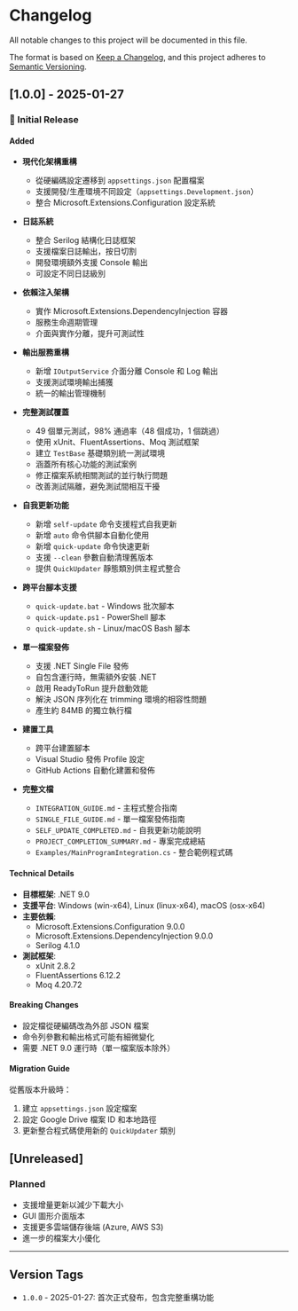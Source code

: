 # Changelog

All notable changes to this project will be documented in this file.

The format is based on [Keep a Changelog](https://keepachangelog.com/en/1.0.0/),
and this project adheres to [Semantic Versioning](https://semver.org/spec/v2.0.0.html).

## [1.0.0] - 2025-01-27

### 🎉 Initial Release

#### Added
- **現代化架構重構**
  - 從硬編碼設定遷移到 `appsettings.json` 配置檔案
  - 支援開發/生產環境不同設定（`appsettings.Development.json`）
  - 整合 Microsoft.Extensions.Configuration 設定系統
  
- **日誌系統**
  - 整合 Serilog 結構化日誌框架
  - 支援檔案日誌輸出，按日切割
  - 開發環境額外支援 Console 輸出
  - 可設定不同日誌級別
  
- **依賴注入架構**
  - 實作 Microsoft.Extensions.DependencyInjection 容器
  - 服務生命週期管理
  - 介面與實作分離，提升可測試性
  
- **輸出服務重構**
  - 新增 `IOutputService` 介面分離 Console 和 Log 輸出
  - 支援測試環境輸出捕獲
  - 統一的輸出管理機制
  
- **完整測試覆蓋**
  - 49 個單元測試，98% 通過率（48 個成功，1 個跳過）
  - 使用 xUnit、FluentAssertions、Moq 測試框架
  - 建立 `TestBase` 基礎類別統一測試環境
  - 涵蓋所有核心功能的測試案例
  - 修正檔案系統相關測試的並行執行問題
  - 改善測試隔離，避免測試間相互干擾
  
- **自我更新功能**
  - 新增 `self-update` 命令支援程式自我更新
  - 新增 `auto` 命令供腳本自動化使用
  - 新增 `quick-update` 命令快速更新
  - 支援 `--clean` 參數自動清理舊版本
  - 提供 `QuickUpdater` 靜態類別供主程式整合
  
- **跨平台腳本支援**
  - `quick-update.bat` - Windows 批次腳本
  - `quick-update.ps1` - PowerShell 腳本
  - `quick-update.sh` - Linux/macOS Bash 腳本
  
- **單一檔案發佈**
  - 支援 .NET Single File 發佈
  - 自包含運行時，無需額外安裝 .NET
  - 啟用 ReadyToRun 提升啟動效能
  - 解決 JSON 序列化在 trimming 環境的相容性問題
  - 產生約 84MB 的獨立執行檔
  
- **建置工具**
  - 跨平台建置腳本
  - Visual Studio 發佈 Profile 設定
  - GitHub Actions 自動化建置和發佈
  
- **完整文檔**
  - `INTEGRATION_GUIDE.md` - 主程式整合指南
  - `SINGLE_FILE_GUIDE.md` - 單一檔案發佈指南  
  - `SELF_UPDATE_COMPLETED.md` - 自我更新功能說明
  - `PROJECT_COMPLETION_SUMMARY.md` - 專案完成總結
  - `Examples/MainProgramIntegration.cs` - 整合範例程式碼

#### Technical Details
- **目標框架**: .NET 9.0
- **支援平台**: Windows (win-x64), Linux (linux-x64), macOS (osx-x64)
- **主要依賴**: 
  - Microsoft.Extensions.Configuration 9.0.0
  - Microsoft.Extensions.DependencyInjection 9.0.0
  - Serilog 4.1.0
- **測試框架**:
  - xUnit 2.8.2
  - FluentAssertions 6.12.2
  - Moq 4.20.72

#### Breaking Changes
- 設定檔從硬編碼改為外部 JSON 檔案
- 命令列參數和輸出格式可能有細微變化
- 需要 .NET 9.0 運行時（單一檔案版本除外）

#### Migration Guide
從舊版本升級時：
1. 建立 `appsettings.json` 設定檔案
2. 設定 Google Drive 檔案 ID 和本地路徑
3. 更新整合程式碼使用新的 `QuickUpdater` 類別

## [Unreleased]

### Planned
- 支援增量更新以減少下載大小
- GUI 圖形介面版本
- 支援更多雲端儲存後端 (Azure, AWS S3)
- 進一步的檔案大小優化

---

## Version Tags
- `1.0.0` - 2025-01-27: 首次正式發布，包含完整重構功能
